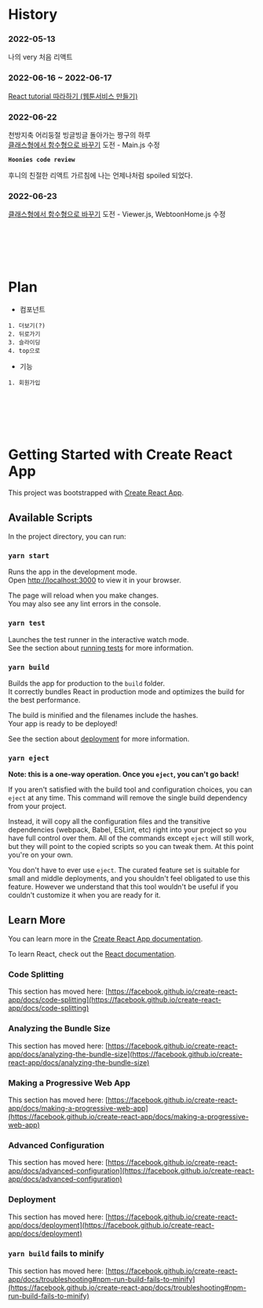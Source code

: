 

# History

### 2022-05-13

나의 very 처음 리액트

### 2022-06-16 ~ 2022-06-17

[React tutorial 따라하기 (웹툰서비스 만들기)](https://ibrahimovic.tistory.com/32?category=711523)

### 2022-06-22

천방지축 어리둥절 빙글빙글 돌아가는 짱구의 하루\
[클래스형에서 함수형으로 바꾸기](https://nimblewebdeveloper.com/blog/convert-react-class-to-function-component) 도전 - Main.js 수정

**`Hoonies code review`**

후니의 친절한 리액트 가르침에 나는 언제나처럼 spoiled 되었다.

### 2022-06-23

[클래스형에서 함수형으로 바꾸기](https://velog.io/@lemon-ginger/Class-Component%EC%97%90%EC%84%9C-Function-Component%EB%A1%9C-%EB%B0%94%EA%BE%B8%EA%B8%B0) 도전 - Viewer.js, WebtoonHome.js 수정



<br/><br/><br/><br/>



# Plan


* 컴포넌트
```
1. 더보기(?)
2. 뒤로가기
3. 슬라이딩
4. top으로
```

* 기능
```
1. 회원가입
```



<br/><br/><br/><br/>


# Getting Started with Create React App

This project was bootstrapped with [Create React App](https://github.com/facebook/create-react-app).

## Available Scripts

In the project directory, you can run:

### `yarn start`

Runs the app in the development mode.\
Open [http://localhost:3000](http://localhost:3000) to view it in your browser.

The page will reload when you make changes.\
You may also see any lint errors in the console.

### `yarn test`

Launches the test runner in the interactive watch mode.\
See the section about [running tests](https://facebook.github.io/create-react-app/docs/running-tests) for more information.

### `yarn build`

Builds the app for production to the `build` folder.\
It correctly bundles React in production mode and optimizes the build for the best performance.

The build is minified and the filenames include the hashes.\
Your app is ready to be deployed!

See the section about [deployment](https://facebook.github.io/create-react-app/docs/deployment) for more information.

### `yarn eject`

**Note: this is a one-way operation. Once you `eject`, you can't go back!**

If you aren't satisfied with the build tool and configuration choices, you can `eject` at any time. This command will remove the single build dependency from your project.

Instead, it will copy all the configuration files and the transitive dependencies (webpack, Babel, ESLint, etc) right into your project so you have full control over them. All of the commands except `eject` will still work, but they will point to the copied scripts so you can tweak them. At this point you're on your own.

You don't have to ever use `eject`. The curated feature set is suitable for small and middle deployments, and you shouldn't feel obligated to use this feature. However we understand that this tool wouldn't be useful if you couldn't customize it when you are ready for it.

## Learn More

You can learn more in the [Create React App documentation](https://facebook.github.io/create-react-app/docs/getting-started).

To learn React, check out the [React documentation](https://reactjs.org/).

### Code Splitting

This section has moved here: [https://facebook.github.io/create-react-app/docs/code-splitting](https://facebook.github.io/create-react-app/docs/code-splitting)

### Analyzing the Bundle Size

This section has moved here: [https://facebook.github.io/create-react-app/docs/analyzing-the-bundle-size](https://facebook.github.io/create-react-app/docs/analyzing-the-bundle-size)

### Making a Progressive Web App

This section has moved here: [https://facebook.github.io/create-react-app/docs/making-a-progressive-web-app](https://facebook.github.io/create-react-app/docs/making-a-progressive-web-app)

### Advanced Configuration

This section has moved here: [https://facebook.github.io/create-react-app/docs/advanced-configuration](https://facebook.github.io/create-react-app/docs/advanced-configuration)

### Deployment

This section has moved here: [https://facebook.github.io/create-react-app/docs/deployment](https://facebook.github.io/create-react-app/docs/deployment)

### `yarn build` fails to minify

This section has moved here: [https://facebook.github.io/create-react-app/docs/troubleshooting#npm-run-build-fails-to-minify](https://facebook.github.io/create-react-app/docs/troubleshooting#npm-run-build-fails-to-minify)

